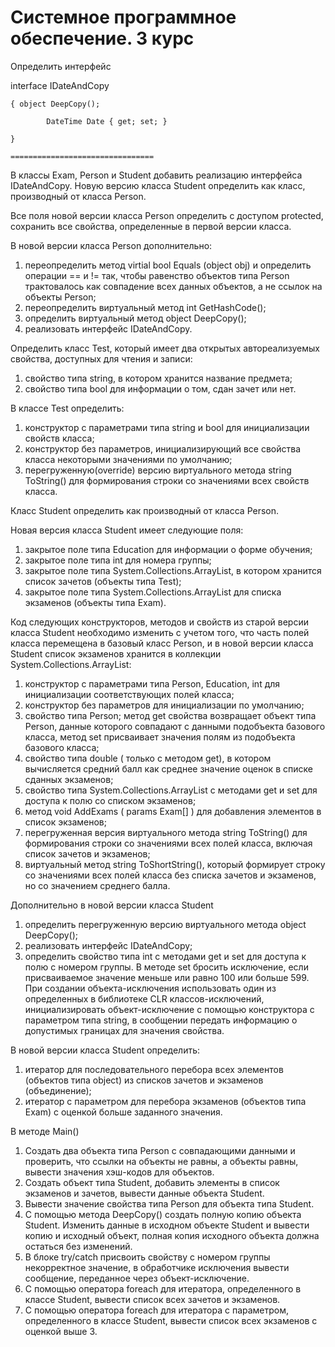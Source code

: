 # Системное программное обеспечение. 3 курс
Определить интерфейс 

interface IDateAndCopy

	{ object DeepCopy();
	
      		DateTime Date { get; set; }
		
    }
    
    ================================
    
В классы Exam, Person и Student добавить реализацию интерфейса IDateAndCopy. Новую версию класса Student определить как класс, производный от класса Person. 

Все поля новой версии класса Person определить с доступом protected, сохранить все свойства, определенные в первой версии класса. 

В новой версии класса Person дополнительно:
1. переопределить метод virtial bool Equals (object obj) и определить операции == и != так, чтобы равенство объектов типа Person трактовалось как совпадение всех данных объектов, а не ссылок на объекты Person; 
2. переопределить виртуальный метод int GetHashCode();
3. определить виртуальный метод object DeepCopy();
4. реализовать интерфейс IDateAndCopy.

Определить класс Test, который имеет два открытых автореализуемых свойства, доступных для чтения и записи:
1. свойство типа string, в котором хранится название предмета; 
2. свойство типа bool для информации о том, сдан зачет или нет.

В классе Test определить:
1. конструктор c параметрами типа string и bool для инициализации свойств класса; 
2. конструктор без параметров, инициализирующий все свойства класса  некоторыми значениями по умолчанию;
3. перегруженную(override) версию виртуального метода string ToString() для формирования строки со значениями всех свойств класса.

Класс Student определить как производный от класса Person. 

Новая версия класса Student имеет следующие поля:
1. закрытое поле типа Education для информации о форме обучения;
2. закрытое поле типа int для номера группы;
3. закрытое поле типа System.Collections.ArrayList, в котором хранится список зачетов (объекты типа Test);
4. закрытое поле типа System.Collections.ArrayList для списка экзаменов (объекты типа Exam).

Код следующих конструкторов, методов и свойств из старой версии класса Student необходимо изменить с учетом того, что часть полей класса перемещена в базовый класс Person, и в новой версии класса Student список экзаменов хранится в коллекции System.Collections.ArrayList:
1. конструктор c параметрами  типа Person, Education, int для инициализации соответствующих полей класса;
2. конструктор без параметров для инициализации по умолчанию;
3. свойство типа Person; метод  get свойства возвращает объект типа Person, данные которого совпадают с данными подобъекта базового класса, метод set присваивает значения полям из подобъекта базового класса; 
4. свойство типа double ( только с методом get), в котором вычисляется средний балл как среднее значение оценок в списке сданных экзаменов;
5. свойство типа System.Collections.ArrayList  с методами get и set для доступа к полю со списком экзаменов;
6. метод void AddExams ( params Exam[] )  для добавления элементов в список экзаменов;
7. перегруженная версия виртуального метода string ToString() для формирования строки со значениями всех полей класса, включая список зачетов и экзаменов;
8. виртуальный метод string ToShortString(), который формирует строку со значениями всех полей класса без списка зачетов и экзаменов, но со  значением среднего балла.

Дополнительно в новой версии класса Student 
1. определить перегруженную версию виртуального метода object DeepCopy();
2. реализовать интерфейс IDateAndCopy;
3. определить свойство типа int с методами get и set для доступа к полю с номером группы. В методе set бросить исключение, если присваиваемое значение меньше или равно 100 или больше 599. При создании объекта-исключения использовать один из определенных в библиотеке CLR классов-исключений, инициализировать объект-исключение с помощью конструктора с параметром типа string, в сообщении передать информацию о допустимых границах для значения свойства.

В новой версии класса Student определить:
1. итератор для последовательного перебора всех элементов (объектов типа object) из списков зачетов и экзаменов (объединение); 
2. итератор c параметром для перебора экзаменов (объектов типа Exam)  с оценкой больше заданного значения. 

В методе Main()
1.	Создать два объекта типа Person с совпадающими данными и проверить, что ссылки на объекты не равны, а объекты равны, вывести значения хэш-кодов для объектов.
1.	Создать объект типа Student, добавить элементы в список экзаменов и зачетов, вывести данные объекта Student.  
2.	Вывести значение свойства типа Person для объекта типа Student.
3.	С помощью метода DeepCopy() создать полную копию объекта Student. Изменить данные в исходном объекте Student и вывести копию и исходный объект, полная копия исходного объекта должна остаться без изменений.
4.	В блоке try/catch присвоить свойству с номером группы некорректное значение, в обработчике исключения вывести сообщение, переданное через объект-исключение. 
5.	С помощью оператора foreach для итератора, определенного в классе Student, вывести список всех зачетов и экзаменов. 
6.	С помощью оператора foreach для итератора с параметром, определенного в классе Student, вывести список всех экзаменов с оценкой выше 3. 
